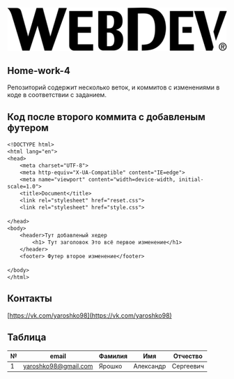 ![](logo%20footer.png)

## Home-work-4

Репозиторий содержит несколько веток, и коммитов с изменениями в коде в соответствии с заданием.

## Код после второго коммита с добавленым футером

```plaintext
<!DOCTYPE html>
<html lang="en">
<head>
    <meta charset="UTF-8">
    <meta http-equiv="X-UA-Compatible" content="IE=edge">
    <meta name="viewport" content="width=device-width, initial-scale=1.0">
    <title>Document</title>
    <link rel="stylesheet" href="reset.css">
    <link rel="stylesheet" href="style.css">

</head>
<body>
    <header>Тут добавленый хедер
        <h1> Тут заголовок Это всё первое изменение</h1>
    </header>
    <footer> Футер второе изменение</footer>
    
</body>
</html>
```

## Контакты

[https://vk.com/yaroshko98](https://vk.com/yaroshko98)

## Таблица

| № | email | Фамилия | Имя | Отчество |
| --- | --- | --- | --- | --- |
| 1 | yaroshko98@gmail.com | Ярошко | Александр | Сергеевич |